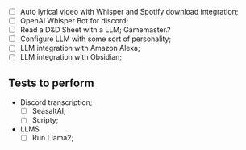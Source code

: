 - [ ] Auto lyrical video with Whisper and Spotify download integration;
- [ ] OpenAI Whisper Bot for discord;
- [ ] Read a D&D Sheet with a LLM; Gamemaster.?
- [ ] Configure LLM with some sort of personality;
- [ ] LLM integration with Amazon Alexa;
- [ ] LLM integration with Obsidian;
## Tests to perform

*  Discord transcription;
	- [ ] SeasaltAI;
	- [ ] Scripty;
* LLMS
	- [ ]  Run Llama2;